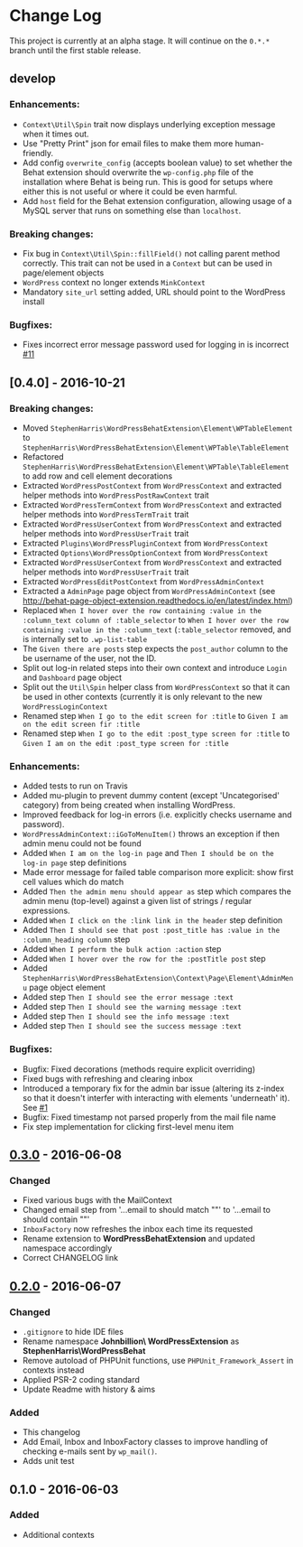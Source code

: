 # Change Log
This project is currently at an alpha stage. It will continue on the `0.*.*` branch until the first stable release.

## develop

### Enhancements:

- `Context\Util\Spin` trait now displays underlying exception message when it times out.
- Use "Pretty Print" json for email files to make them more human-friendly.
- Add config `overwrite_config` (accepts boolean value) to set whether the Behat extension should overwrite the `wp-config.php` file of the installation where Behat is being run. This is good for setups where either this is not useful or where it could be even harmful.
- Add `host` field for the Behat extension configuration, allowing usage of a MySQL server that runs on something else than `localhost`.

### Breaking changes:

- Fix bug in `Context\Util\Spin::fillField()` not calling parent method correctly. This trait can not be used in a `Context` but can be used in page/element objects
- `WordPress` context no longer extends `MinkContext`
- Mandatory `site_url` setting added, URL should point to the WordPress install

### Bugfixes:

- Fixes incorrect error message password used for logging in is incorrect [#11](https://github.com/stephenharris/WordPressBehatExtension/issues/11)


## [0.4.0] - 2016-10-21

### Breaking changes:

- Moved `StephenHarris\WordPressBehatExtension\Element\WPTableElement` to `StephenHarris\WordPressBehatExtension\Element\WPTable\TableElement`
- Refactored `StephenHarris\WordPressBehatExtension\Element\WPTable\TableElement` to add row and cell element decorations
- Extracted `WordPressPostContext` from `WordPressContext` and extracted helper methods into `WordPressPostRawContext` trait
- Extracted `WordPressTermContext` from `WordPressContext` and extracted helper methods into `WordPressTermTrait` trait
- Extracted `WordPressUserContext` from `WordPressContext` and extracted helper methods into `WordPressUserTrait` trait
- Extracted `Plugins\WordPressPluginContext` from `WordPressContext`
- Extracted `Options\WordPressOptionContext` from `WordPressContext`
- Extracted `WordPressUserContext` from `WordPressContext` and extracted helper methods into `WordPressUserTrait` trait
- Extracted `WordPressEditPostContext` from `WordPressAdminContext`
- Extracted a `AdminPage` page object from `WordPressAdminContext` (see http://behat-page-object-extension.readthedocs.io/en/latest/index.html)
- Replaced `When I hover over the row containing :value in the :column_text column of :table_selector` to `When I hover over the row containing :value in the :column_text` (`:table_selector` removed, and is internally set to `.wp-list-table`
- The `Given there are posts` step expects the `post_author` column to the be username of the user, not the ID.
- Split out log-in related steps into their own context and introduce  `Login` and `Dashboard` page object
- Split out the `Util\Spin` helper class from `WordPressContext` so that it can be used in other contexts (currently it is only relevant to the new `WordPressLoginContext`
- Renamed step `When I go to the edit screen for :title` to `Given I am on the edit screen fir :title`
- Renamed step `When I go to the edit :post_type screen for :title` to `Given I am on the edit :post_type screen for :title`

### Enhancements:

- Added tests to run on Travis
- Added mu-plugin to prevent dummy content (except 'Uncategorised' category) from being created when installing WordPress.
- Improved feedback for log-in errors (i.e. explicitly checks username and password).
- `WordPressAdminContext::iGoToMenuItem()` throws an exception if then admin menu could not be found
- Added `When I am on the log-in page` and `Then I should be on the log-in page` step definitions
- Made error message for failed table comparison more explicit: show first cell values which do match
- Added `Then the admin menu should appear as` step which compares the admin menu (top-level) against a given list of strings / regular expressions.
- Added `When I click on the :link link in the header` step definition
- Added `Then I should see that post :post_title has :value in the :column_heading column` step
- Added `When I perform the bulk action :action` step
- Added `When I hover over the row for the :postTitle post` step
- Added `StephenHarris\WordPressBehatExtension\Context\Page\Element\AdminMenu` page object element
- Added step `Then I should see the error message :text`
- Added step `Then I should see the warning message :text`
- Added step `Then I should see the info message :text`
- Added step `Then I should see the success message :text`

### Bugfixes:

- Bugfix: Fixed decorations (methods require explicit overriding)
- Fixed bugs with refreshing and clearing inbox
- Introduced a temporary fix for the admin bar issue (altering its z-index so that it doesn't interfer with interacting with elements 'underneath' it). See [#1](https://github.com/stephenharris/WordPressBehatExtension/issues/1)
- Bugfix: Fixed timestamp not parsed properly from the mail file name
- Fix step implementation for clicking first-level menu item


## [0.3.0] - 2016-06-08
### Changed
- Fixed various bugs with the MailContext
- Changed email step from '...email to <email> should match "<message>"' to '...email to <email> should contain "<message>"'
- `InboxFactory` now refreshes the inbox each time its requested
- Rename extension to **WordPressBehatExtension** and updated namespace accordingly
- Correct CHANGELOG link

## [0.2.0] - 2016-06-07
### Changed
- `.gitignore` to hide IDE files
- Rename namespace **Johnbillion\ WordPressExtension** as **StephenHarris\WordPressBehat**
- Remove autoload of PHPUnit functions, use `PHPUnit_Framework_Assert` in contexts instead
- Applied PSR-2 coding standard
- Update Readme with history & aims

### Added
- This changelog
- Add Email, Inbox and InboxFactory classes to improve handling of checking e-mails sent by `wp_mail()`.
- Adds unit test

## 0.1.0 - 2016-06-03
### Added
- Additional contexts


[0.3.0]: https://github.com/stephenharris/WordPressBehatExtension/compare/0.2.0...0.3.0
[0.2.0]: https://github.com/stephenharris/WordPressBehatExtension/compare/0.1.0...0.2.0

